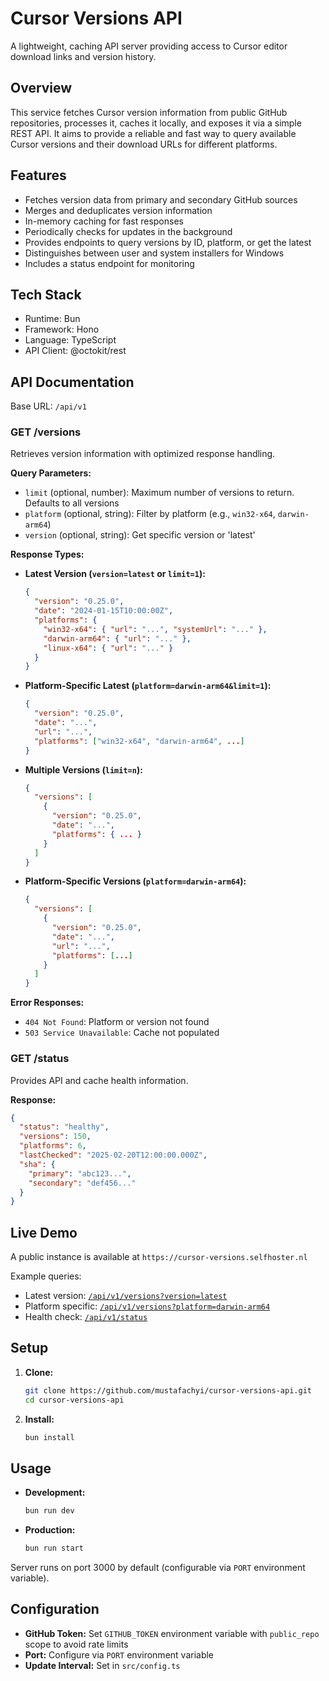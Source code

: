 # Cursor Versions API

A lightweight, caching API server providing access to Cursor editor download links and version history.

## Overview

This service fetches Cursor version information from public GitHub repositories, processes it, caches it locally, and exposes it via a simple REST API. It aims to provide a reliable and fast way to query available Cursor versions and their download URLs for different platforms.

## Features

*   Fetches version data from primary and secondary GitHub sources
*   Merges and deduplicates version information
*   In-memory caching for fast responses
*   Periodically checks for updates in the background
*   Provides endpoints to query versions by ID, platform, or get the latest
*   Distinguishes between user and system installers for Windows
*   Includes a status endpoint for monitoring

## Tech Stack

*   Runtime: Bun
*   Framework: Hono
*   Language: TypeScript
*   API Client: @octokit/rest

## API Documentation

Base URL: `/api/v1`

### GET /versions

Retrieves version information with optimized response handling.

**Query Parameters:**

*   `limit` (optional, number): Maximum number of versions to return. Defaults to all versions
*   `platform` (optional, string): Filter by platform (e.g., `win32-x64`, `darwin-arm64`)
*   `version` (optional, string): Get specific version or 'latest'

**Response Types:**

*   **Latest Version (`version=latest` or `limit=1`):**
    ```json
    {
      "version": "0.25.0",
      "date": "2024-01-15T10:00:00Z",
      "platforms": {
        "win32-x64": { "url": "...", "systemUrl": "..." },
        "darwin-arm64": { "url": "..." },
        "linux-x64": { "url": "..." }
      }
    }
    ```

*   **Platform-Specific Latest (`platform=darwin-arm64&limit=1`):**
    ```json
    {
      "version": "0.25.0",
      "date": "...",
      "url": "...",
      "platforms": ["win32-x64", "darwin-arm64", ...]
    }
    ```

*   **Multiple Versions (`limit=n`):**
    ```json
    {
      "versions": [
        {
          "version": "0.25.0",
          "date": "...",
          "platforms": { ... }
        }
      ]
    }
    ```

*   **Platform-Specific Versions (`platform=darwin-arm64`):**
    ```json
    {
      "versions": [
        {
          "version": "0.25.0",
          "date": "...",
          "url": "...",
          "platforms": [...]
        }
      ]
    }
    ```

**Error Responses:**

*   `404 Not Found`: Platform or version not found
*   `503 Service Unavailable`: Cache not populated

### GET /status

Provides API and cache health information.

**Response:**

```json
{
  "status": "healthy",
  "versions": 150,
  "platforms": 6,
  "lastChecked": "2025-02-20T12:00:00.000Z",
  "sha": {
    "primary": "abc123...",
    "secondary": "def456..."
  }
}
```

## Live Demo

A public instance is available at `https://cursor-versions.selfhoster.nl`

Example queries:
*   Latest version: [`/api/v1/versions?version=latest`](https://cursor-versions.selfhoster.nl/api/v1/versions?version=latest)
*   Platform specific: [`/api/v1/versions?platform=darwin-arm64`](https://cursor-versions.selfhoster.nl/api/v1/versions?platform=darwin-arm64)
*   Health check: [`/api/v1/status`](https://cursor-versions.selfhoster.nl/api/v1/status)

## Setup

1.  **Clone:**
    ```bash
    git clone https://github.com/mustafachyi/cursor-versions-api.git 
    cd cursor-versions-api
    ```
2.  **Install:**
    ```bash
    bun install
    ```

## Usage

*   **Development:**
    ```bash
    bun run dev
    ```
*   **Production:**
    ```bash
    bun run start
    ```

Server runs on port 3000 by default (configurable via `PORT` environment variable).

## Configuration

*   **GitHub Token:** Set `GITHUB_TOKEN` environment variable with `public_repo` scope to avoid rate limits
*   **Port:** Configure via `PORT` environment variable
*   **Update Interval:** Set in `src/config.ts` 
